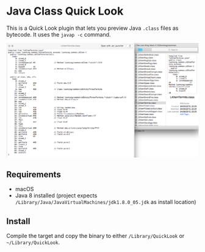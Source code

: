 # Java Class Quick Look
This is a Quick Look plugin that lets you preview Java `.class` files as bytecode. It uses the `javap -c` command.

![](docs/readme-example.png)

## Requirements
* macOS
* Java 8 installed (project expects `/Library/Java/JavaVirtualMachines/jdk1.8.0_05.jdk` as install location)

## Install
Compile the target and copy the binary to either `/Library/QuickLook` or `~/Library/QuickLook`.